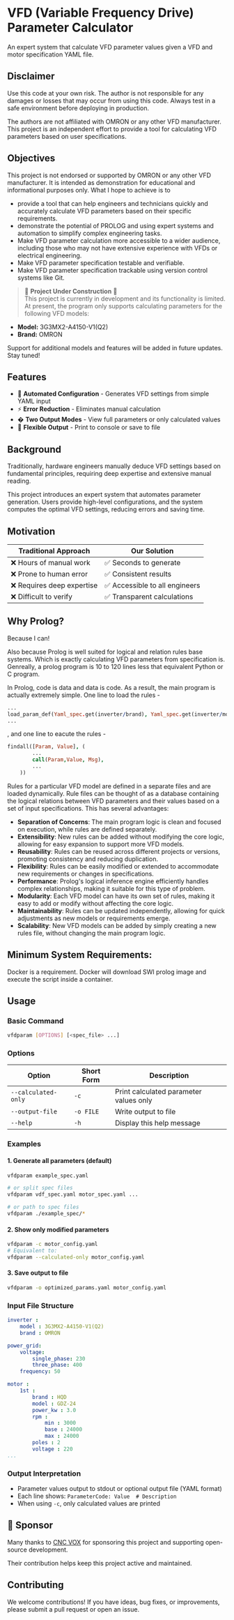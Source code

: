 # VFD (Variable Frequency Drive) Parameter Calculator

An expert system that calculate VFD parameter values given a VFD and motor specification YAML file.

## Disclaimer
Use this code at your own risk. The author is not responsible for any damages or losses that may occur from using this code. Always test in a safe environment before deploying in production.

The authors are not affiliated with OMRON or any other VFD manufacturer. This project is an independent effort to provide a tool for calculating VFD parameters based on user specifications.

## Objectives

This project is not endorsed or supported by OMRON or any other VFD manufacturer. It is intended as demonstration for educational and informational purposes only. What I hope to achieve is to 
 - provide a tool that can help engineers and technicians quickly and accurately calculate VFD parameters based on their specific requirements.
 - demonstrate the potential of PROLOG and using expert systems and automation to simplify complex engineering tasks.
 - Make VFD parameter calculation more accessible to a wider audience, including those who may not have extensive experience with VFDs or electrical engineering.
 - Make VFD parameter specification testable and verifiable.
 - Make VFD parameter specification trackable using version control systems like Git.

> 🚧 **Project Under Construction** 🚧  
This project is currently in development and its functionality is limited. At present, the program only supports calculating parameters for the following VFD models:

- **Model:** 3G3MX2-A4150-V1(Q2)  
- **Brand:** OMRON

Support for additional models and features will be added in future updates. Stay tuned!

## Features

- 🚀 **Automated Configuration** - Generates VFD settings from simple YAML input
- ⚡ **Error Reduction** - Eliminates manual calculation
- � **Two Output Modes** - View full parameters or only calculated values
- 📁 **Flexible Output** - Print to console or save to file

## Background

Traditionally, hardware engineers manually deduce VFD settings based on fundamental principles, requiring deep expertise and extensive manual reading.

This project introduces an expert system that automates parameter generation. Users provide high-level configurations, and the system computes the optimal VFD settings, reducing errors and saving time.

## Motivation

| Traditional Approach | Our Solution |
|----------------------|--------------|
| ❌ Hours of manual work | ✅ Seconds to generate |
| ❌ Prone to human error | ✅ Consistent results |
| ❌ Requires deep expertise | ✅ Accessible to all engineers |
| ❌ Difficult to verify | ✅ Transparent calculations |

## Why Prolog?

Because I can!

Also because Prolog is well suited for logical and relation rules base systems. Which is exactly calculating VFD parameters from specification is. Genreally, a prolog program is 10 to 120 lines less that equivalent Python or C program. 

In Prolog, code is data and data is code. As a result, the main program is actually extremely simple.  One line to load the rules -
```prolog
...
load_param_def(Yaml_spec.get(inverter/brand), Yaml_spec.get(inverter/model)),
...
```
, and one line to eacute the rules -
```prolog
findall([Param, Value], (
        ...
        call(Param,Value, Msg),
        ...
    ))
```

Rules for a particular VFD model are defined in a separate files and are loaded dynamically.  Rule files can be thought of as a database containing the logical relations between VFD parameters and their values based on a set of input specifications. This has several advantages:
- **Separation of Concerns**: The main program logic is clean and focused on execution, while rules are defined separately.
- **Extensibility**: New rules can be added without modifying the core logic, allowing for easy expansion to support more VFD models.
- **Reusability**: Rules can be reused across different projects or versions, promoting consistency and reducing duplication.
- **Flexibility**: Rules can be easily modified or extended to accommodate new requirements or changes in specifications.
- **Performance**: Prolog's logical inference engine efficiently handles complex relationships, making it suitable for this type of problem.
- **Modularity**: Each VFD model can have its own set of rules, making it easy to add or modify without affecting the core logic.
- **Maintainability**: Rules can be updated independently, allowing for quick adjustments as new models or requirements emerge.
- **Scalability**: New VFD models can be added by simply creating a new rules file, without changing the main program logic.

## Minimum System Requirements:
Docker is a requirement. 
Docker will download SWI prolog image and execute the script inside a container.

## Usage

### Basic Command
```sh
vfdparam [OPTIONS] [<spec_file> ...]
```

### Options
| Option           | Short Form | Description |
|------------------|------------|-------------|
| `--calculated-only` | `-c`       | Print calculated parameter values only |
| `--output-file`  | `-o FILE`  | Write output to file |
| `--help`         | `-h`       | Display this help message |

### Examples

#### 1. Generate all parameters (default)
```sh
vfdparam example_spec.yaml

# or split spec files
vfdparam vdf_spec.yaml motor_spec.yaml ...

# or path to spec files
vfdparam ./example_spec/*
```

#### 2. Show only modified parameters
```sh
vfdparam -c motor_config.yaml
# Equivalent to:
vfdparam --calculated-only motor_config.yaml
```

#### 3. Save output to file
```sh
vfdparam -o optimized_params.yaml motor_config.yaml
```

### Input File Structure
```yaml
inverter : 
    model : 3G3MX2-A4150-V1(Q2)
    brand : OMRON

power_grid:
    voltage:
        single_phase: 230
        three_phase: 400
    frequency: 50

motor :
    1st :
        brand : HQD
        model : GDZ-24
        power_kw : 3.0
        rpm :
            min : 3000
            base : 24000
            max : 24000
        poles : 2
        voltage : 220
...
```

### Output Interpretation
- Parameter values output to stdout or optional output file (YAML format)
- Each line shows: `ParameterCode: Value  # Description`
- When using `-c`, only calculated values are printed

## 🙏 Sponsor

Many thanks to [CNC VOX](https://www.cncvox.com.au) for sponsoring this project and supporting open-source development.

Their contribution helps keep this project active and maintained.

## Contributing
We welcome contributions! If you have ideas, bug fixes, or improvements, please submit a pull request or open an issue.

